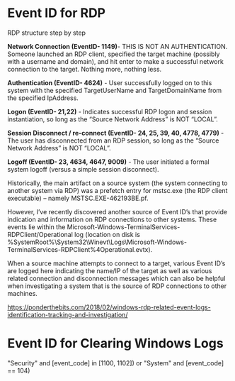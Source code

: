 # Event ID for RDP

RDP structure step by step

**Network Connection (EventID- 1149)**- THIS IS NOT AN AUTHENTICATION. Someone launched an RDP client, specified the target machine (possibly with a username and domain), and hit enter to make a successful network connection to the target. Nothing more, nothing less.

**Authentication (EventID- 4624)** - User successfully logged on to this system with the specified TargetUserName and TargetDomainName from the specified IpAddress.

**Logon (EventID- 21,22)** - Indicates successful RDP logon and session instantiation, so long as the “Source Network Address” is NOT “LOCAL”.

**Session Disconnect / re-connect (EventID- 24, 25, 39, 40, 4778, 4779)** - The user has disconnected from an RDP session, so long as the “Source Network Address” is NOT “LOCAL”.

**Logoff (EventID- 23, 4634, 4647, 9009)** - The user initiated a formal system logoff (versus a simple session disconnect).

Historically, the main artifact on a source system (the system connecting to another system via RDP) was a prefetch entry for mstsc.exe (the RDP client executable) – namely MSTSC.EXE-462193BE.pf. 

However, I’ve recently discovered another source of Event ID’s that provide indication and information on RDP connections to other systems. These events lie within the Microsoft-Windows-TerminalServices-RDPClient/Operational log (location on disk is %SystemRoot%\System32\Winevt\Logs\Microsoft-Windows-TerminalServices-RDPClient%4Operational.evtx). 

When a source machine attempts to connect to a target, various Event ID’s are logged here indicating the name/IP of the target as well as various related connection and disconnection messages which can also be helpful when investigating a system that is the source of RDP connections to other machines.

https://ponderthebits.com/2018/02/windows-rdp-related-event-logs-identification-tracking-and-investigation/

# Event ID for Clearing Windows Logs

"Security" and [event_code] in [1100, 1102]) or
"System" and [event_code] == 104)
